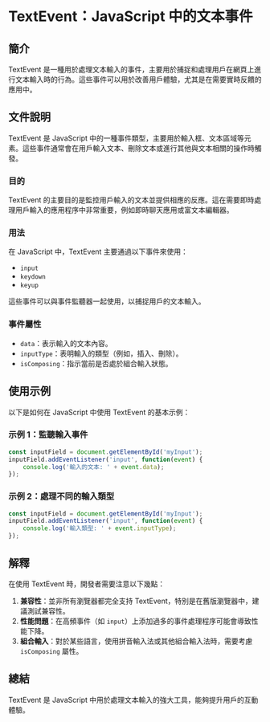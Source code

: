 <!--
Meta Description: # TextEvent：JavaScript 中的文本事件 ## 簡介 TextEvent 是一種用於處理文本輸入的事件，主要用於捕捉和處理用戶在網頁上進行文本輸入時的行為。這些事件可以用於改善用戶體驗，尤其是在需要實時反饋的應用中。 ## 文件說明 TextEvent 是 JavaScript 中...
Meta Keywords: textevent, javascript, input, inputfield, event
-->

# TextEvent：JavaScript 中的文本事件

## 簡介
TextEvent 是一種用於處理文本輸入的事件，主要用於捕捉和處理用戶在網頁上進行文本輸入時的行為。這些事件可以用於改善用戶體驗，尤其是在需要實時反饋的應用中。

## 文件說明
TextEvent 是 JavaScript 中的一種事件類型，主要用於輸入框、文本區域等元素。這些事件通常會在用戶輸入文本、刪除文本或進行其他與文本相關的操作時觸發。

### 目的
TextEvent 的主要目的是監控用戶輸入的文本並提供相應的反應。這在需要即時處理用戶輸入的應用程序中非常重要，例如即時聊天應用或富文本編輯器。

### 用法
在 JavaScript 中，TextEvent 主要通過以下事件來使用：
- `input`
- `keydown`
- `keyup`

這些事件可以與事件監聽器一起使用，以捕捉用戶的文本輸入。

### 事件屬性
- `data`：表示輸入的文本內容。
- `inputType`：表明輸入的類型（例如，插入、刪除）。
- `isComposing`：指示當前是否處於組合輸入狀態。

## 使用示例
以下是如何在 JavaScript 中使用 TextEvent 的基本示例：

### 示例 1：監聽輸入事件
```javascript
const inputField = document.getElementById('myInput');
inputField.addEventListener('input', function(event) {
    console.log('輸入的文本: ' + event.data);
});
```

### 示例 2：處理不同的輸入類型
```javascript
const inputField = document.getElementById('myInput');
inputField.addEventListener('input', function(event) {
    console.log('輸入類型: ' + event.inputType);
});
```

## 解釋
在使用 TextEvent 時，開發者需要注意以下幾點：

1. **兼容性**：並非所有瀏覽器都完全支持 TextEvent，特別是在舊版瀏覽器中，建議測試兼容性。
2. **性能問題**：在高頻事件（如 `input`）上添加過多的事件處理程序可能會導致性能下降。
3. **組合輸入**：對於某些語言，使用拼音輸入法或其他組合輸入法時，需要考慮 `isComposing` 屬性。

## 總結
TextEvent 是 JavaScript 中用於處理文本輸入的強大工具，能夠提升用戶的互動體驗。